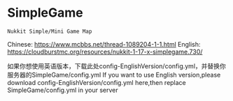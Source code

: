 # SimpleGame
    Nukkit Simple/Mini Game Map
   Chinese: https://www.mcbbs.net/thread-1089204-1-1.html
   English: https://cloudburstmc.org/resources/nukkit-1-17-x-simplegame.730/

如果你想使用英语版本，下载此处config-EnglishVersion/config.yml，并替换你服务器的SimpleGame/config.yml
If you want to use English version,please download config-EnglishVersion/config.yml here,then replace SimpleGame/config.yml in your server
